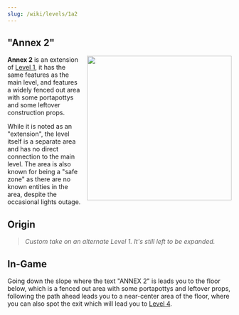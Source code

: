 ```yaml
---
slug: /wiki/levels/1a2
---
```


## "Annex 2"
<div style="float:right; margin: 0px 0px 10px 10px">
 <img align="right" width="325" src="https://github.com/user-attachments/assets/ef6d1536-9c75-4546-aaf7-ac65ed1e24ba"/>
</div>

**Annex 2** is an extension of [Level 1](/wiki/levels/1), it has the same features as the main level, and features a widely fenced out area with some portapottys and some leftover construction props.

While it is noted as an "extension", the level itself is a separate area and has no direct connection to the main level. The area is also known for being a "safe zone" as there are no known entities in the area, despite the occasional lights outage.

## Origin
> *Custom take on an alternate Level 1. It's still left to be expanded.*

## In-Game
Going down the slope where the text "ANNEX 2" is leads you to the floor below, which is a fenced out area with some portapottys and leftover props, following the path ahead leads you to a near-center area of the floor, where you can also spot the exit which will lead you to [Level 4](/wiki/levels/4).
